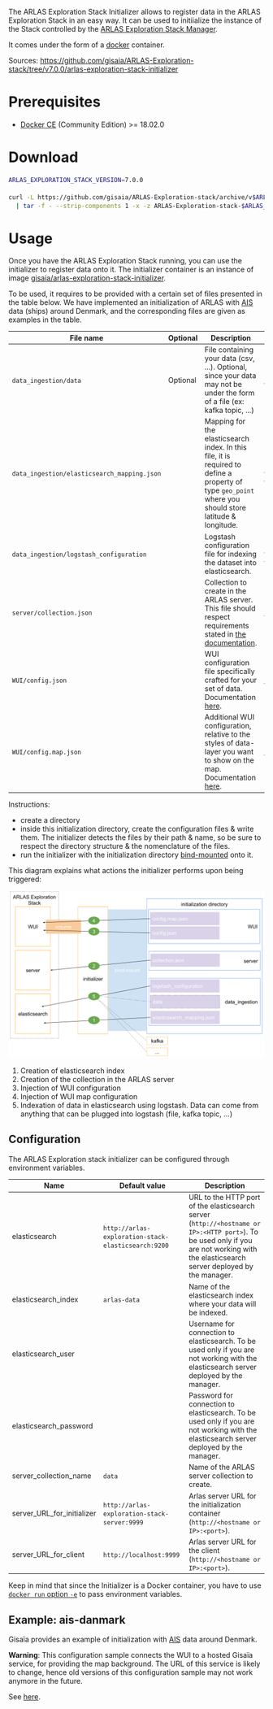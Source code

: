 The ARLAS Exploration Stack Initializer allows to register data in the ARLAS Exploration Stack in an easy way. It can be used to initiialize the instance of the Stack controlled by the [ARLAS Exploration Stack Manager](arlas-exploration-stack-manager.md).

It comes under the form of a [docker](https://docker.com) container.

Sources: https://github.com/gisaia/ARLAS-Exploration-stack/tree/v7.0.0/arlas-exploration-stack-initializer

# Prerequisites

- [Docker CE](https://docs.docker.com/install/) (Community Edition) >= 18.02.0

# Download

```bash
ARLAS_EXPLORATION_STACK_VERSION=7.0.0

curl -L https://github.com/gisaia/ARLAS-Exploration-stack/archive/v$ARLAS_EXPLORATION_STACK_VERSION.tar.gz \
  | tar -f - --strip-components 1 -x -z ARLAS-Exploration-stack-$ARLAS_EXPLORATION_STACK_VERSION/ARLAS-Exploration-stack.bash
```

# Usage

Once you have the ARLAS Exploration Stack running, you can use the initializer to register data onto it. The initializer container is an instance of image [gisaia/arlas-exploration-stack-initializer](https://hub.docker.com/r/gisaia/arlas-exploration-stack-initializer).

To be used, it requires to be provided with a certain set of files presented in the table below. We have implemented an initialization of ARLAS with [AIS](https://en.wikipedia.org/wiki/Automatic_identification_system) data (ships) around Denmark, and the corresponding files are given as examples in the table.

| File name | Optional | Description | Example: ais-danmark |
|-|-|-|-|
| `data_ingestion/data` | Optional | File containing your data (csv, ...). Optional, since your data may not be under the form of a file (ex: kafka topic, ...) | [data_samples/ais-danmark/data_ingestion/data](https://github.com/gisaia/ARLAS-Exploration-stack/blob/v7.0.0/data_samples/ais-danmark/data_ingestion/data) |
| `data_ingestion/elasticsearch_mapping.json` | | Mapping for the elasticsearch index. In this file, it is required to define a property of type `geo_point` where you should store latitude & longitude. | [data_samples/ais-danmark/data_ingestion/elasticsearch_mapping.json](https://github.com/gisaia/ARLAS-Exploration-stack/blob/v7.0.0/data_samples/ais-danmark/data_ingestion/elasticsearch_mapping.json) |
| `data_ingestion/logstash_configuration` | | Logstash configuration file for indexing the dataset into elasticsearch. | [data_samples/ais-danmark/data_ingestion/logstash_configuration](https://github.com/gisaia/ARLAS-Exploration-stack/blob/v7.0.0/data_samples/ais-danmark/data_ingestion/logstash_configuration) |
| `server/collection.json` | | Collection to create in the ARLAS server. This file should respect requirements stated in [the documentation](arlas-collection-model.md). | [data_samples/ais-danmark/server/collection.json](https://github.com/gisaia/ARLAS-Exploration-stack/blob/v7.0.0/data_samples/ais-danmark/server/collection.json) |
| `WUI/config.json` | | WUI configuration file specifically crafted for your set of data. Documentation [here](arlas-wui-configuration.md). | [data_samples/ais-danmark/WUI/config.json](https://github.com/gisaia/ARLAS-Exploration-stack/blob/v7.0.0/data_samples/ais-danmark/WUI/config.json) |
| `WUI/config.map.json` | | Additional WUI configuration, relative to the styles of data-layer you want to show on the map. Documentation [here](arlas-wui-configuration.md). | [data_samples/ais-danmark/WUI/config.map.json](https://github.com/gisaia/ARLAS-Exploration-stack/blob/v7.0.0/data_samples/ais-danmark/WUI/config.map.json) |

Instructions:
  - create a directory
  - inside this initialization directory, create the configuration files & write them. The initializer detects the files by their path & name, so be sure to respect the directory structure & the nomenclature of the files.
  - run the initializer with the initialization directory [bind-mounted](https://docs.docker.com/storage/bind-mounts/) onto it.

This diagram explains what actions the initializer performs upon being triggered:

![Initialization](initialization.svg)

1. Creation of elasticsearch index
2. Creation of the collection in the ARLAS server
3. Injection of WUI configuration
4. Injection of WUI map configuration
5. Indexation of data in elasticsearch using logstash. Data can come from anything that can be plugged into logstash (file, kafka topic, ...)

## Configuration

The ARLAS Exploration stack initializer can be configured through environment variables.

| Name | Default value | Description |
|-|-|-|
| elasticsearch | `http://arlas-exploration-stack-elasticsearch:9200` | URL to the HTTP port of the elasticsearch server (`http://<hostname or IP>:<HTTP port>`). To be used only if you are not working with the elasticsearch server deployed by the manager. |
| elasticsearch_index | `arlas-data` | Name of the elasticsearch index where your data will be indexed. |
| elasticsearch_user | | Username for connection to elasticsearch. To be used only if you are not working with the elasticsearch server deployed by the manager. |
| elasticsearch_password | | Password for connection to elasticsearch. To be used only if you are not working with the elasticsearch server deployed by the manager. |
| server_collection_name | `data` | Name of the ARLAS server collection to create. |
| server_URL_for_initializer | `http://arlas-exploration-stack-server:9999` | Arlas server URL for the initialization container (`http://<hostname or IP>:<port>`). |
| server_URL_for_client | `http://localhost:9999` | Arlas server URL for the client (`http://<hostname or IP>:<port>`). |

Keep in mind that since the Initializer is a Docker container, you have to use [`docker run` option `-e`](https://docs.docker.com/engine/reference/commandline/run/#set-environment-variables--e---env---env-file) to pass environment variables.

## Example: ais-danmark

Gisaïa provides an example of initialization with [AIS](https://en.wikipedia.org/wiki/Automatic_identification_system) data around Denmark.

**Warning**: This configuration sample connects the WUI to a hosted Gisaïa service, for providing the map background. The URL of this service is likely to change, hence old versions of this configuration sample may not work anymore in the future.

See [here](quickstart.md#initialize-it-with-ais-data).
